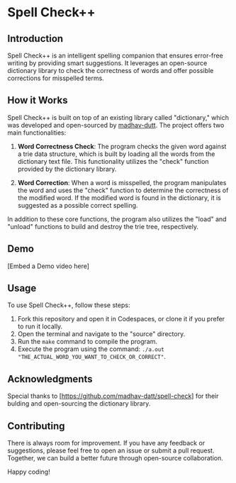 # Spell Check++

## Introduction
Spell Check++ is an intelligent spelling companion that ensures error-free writing by providing smart suggestions. It leverages an open-source dictionary library to check the correctness of words and offer possible corrections for misspelled terms.

## How it Works
Spell Check++ is built on top of an existing library called "dictionary," which was developed and open-sourced by [madhav-dutt](https://github.com/madhav-datt/spell-check). The project offers two main functionalities:

1. **Word Correctness Check**: The program checks the given word against a trie data structure, which is built by loading all the words from the dictionary text file. This functionality utilizes the "check" function provided by the dictionary library.

2. **Word Correction**: When a word is misspelled, the program manipulates the word and uses the "check" function to determine the correctness of the modified word. If the modified word is found in the dictionary, it is suggested as a possible correct spelling.

In addition to these core functions, the program also utilizes the "load" and "unload" functions to build and destroy the trie tree, respectively.

## Demo
[Embed a Demo video here]

## Usage
To use Spell Check++, follow these steps:

1. Fork this repository and open it in Codespaces, or clone it if you prefer to run it locally.
2. Open the terminal and navigate to the "source" directory.
3. Run the `make` command to compile the program.
4. Execute the program using the command: `./a.out "THE_ACTUAL_WORD_YOU_WANT_TO_CHECK_OR_CORRECT"`.

## Acknowledgments
Special thanks to [https://github.com/madhav-datt/spell-check] for their bulding and open-sourcing the dictionary library.

## Contributing
There is always room for improvement. If you have any feedback or suggestions, please feel free to open an issue or submit a pull request. Together, we can build a better future through open-source collaboration.

Happy coding!
